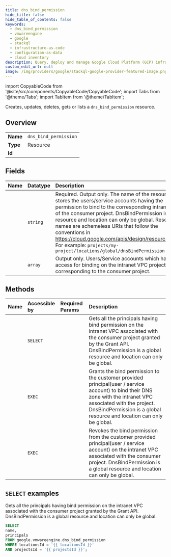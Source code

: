 ```yaml
---
title: dns_bind_permission
hide_title: false
hide_table_of_contents: false
keywords:
  - dns_bind_permission
  - vmwareengine
  - google
  - stackql
  - infrastructure-as-code
  - configuration-as-data
  - cloud inventory
description: Query, deploy and manage Google Cloud Platform (GCP) infrastructure and resources using SQL
custom_edit_url: null
image: /img/providers/google/stackql-google-provider-featured-image.png
---
```


import CopyableCode from '@site/src/components/CopyableCode/CopyableCode';
import Tabs from '@theme/Tabs';
import TabItem from '@theme/TabItem';

Creates, updates, deletes, gets or lists a <code>dns_bind_permission</code> resource.

## Overview
<table><tbody>
<tr><td><b>Name</b></td><td><code>dns_bind_permission</code></td></tr>
<tr><td><b>Type</b></td><td>Resource</td></tr>
<tr><td><b>Id</b></td><td><CopyableCode code="google.vmwareengine.dns_bind_permission" /></td></tr>
</tbody></table>

## Fields
| Name | Datatype | Description |
|:-----|:---------|:------------|
| <CopyableCode code="name" /> | `string` | Required. Output only. The name of the resource which stores the users/service accounts having the permission to bind to the corresponding intranet VPC of the consumer project. DnsBindPermission is a global resource and location can only be global. Resource names are schemeless URIs that follow the conventions in https://cloud.google.com/apis/design/resource_names. For example: `projects/my-project/locations/global/dnsBindPermission` |
| <CopyableCode code="principals" /> | `array` | Output only. Users/Service accounts which have access for binding on the intranet VPC project corresponding to the consumer project. |

## Methods
| Name | Accessible by | Required Params | Description |
|:-----|:--------------|:----------------|:------------|
| <CopyableCode code="get_dns_bind_permission" /> | `SELECT` | <CopyableCode code="locationsId, projectsId" /> | Gets all the principals having bind permission on the intranet VPC associated with the consumer project granted by the Grant API. DnsBindPermission is a global resource and location can only be global. |
| <CopyableCode code="grant" /> | `EXEC` | <CopyableCode code="locationsId, projectsId" /> | Grants the bind permission to the customer provided principal(user / service account) to bind their DNS zone with the intranet VPC associated with the project. DnsBindPermission is a global resource and location can only be global. |
| <CopyableCode code="revoke" /> | `EXEC` | <CopyableCode code="locationsId, projectsId" /> | Revokes the bind permission from the customer provided principal(user / service account) on the intranet VPC associated with the consumer project. DnsBindPermission is a global resource and location can only be global. |

## `SELECT` examples

Gets all the principals having bind permission on the intranet VPC associated with the consumer project granted by the Grant API. DnsBindPermission is a global resource and location can only be global.

```sql
SELECT
name,
principals
FROM google.vmwareengine.dns_bind_permission
WHERE locationsId = '{{ locationsId }}'
AND projectsId = '{{ projectsId }}'; 
```
